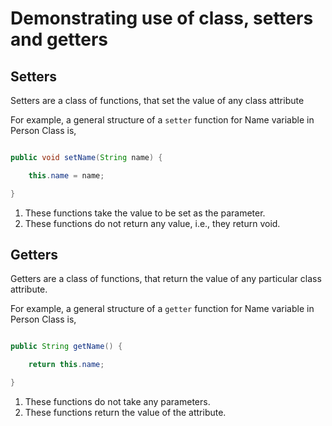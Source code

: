 # Demonstrating use of class, setters and getters

## Setters

Setters are a class of functions, that set the value of any class attribute

For example, a general structure of a `setter` function for Name variable in Person Class is,

```java

public void setName(String name) {

    this.name = name;

}

```

1. These functions take the value to be set as the parameter.
2. These functions do not return any value, i.e., they return void.

## Getters

Getters are a class of functions, that return the value of any particular class attribute.

For example, a general structure of a `getter` function for Name variable in Person Class is,

```java

public String getName() {

    return this.name;

}

```

1. These functions do not take any parameters.
2. These functions return the value of the attribute.